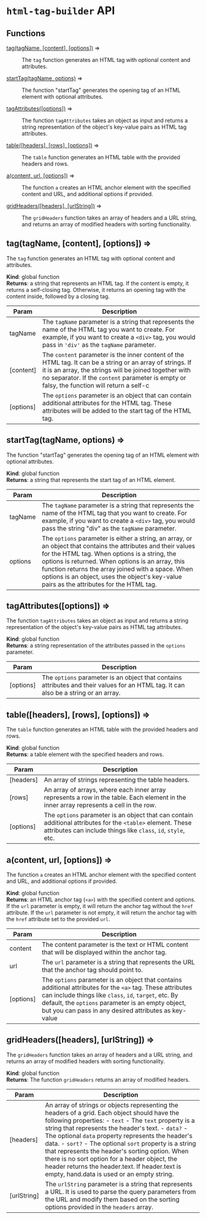 # `html-tag-builder` API

## Functions

<dl>
<dt><a href="#tag">tag(tagName, [content], [options])</a> ⇒</dt>
<dd><p>The <code>tag</code> function generates an HTML tag with optional content and attributes.</p>
</dd>
<dt><a href="#startTag">startTag(tagName, options)</a> ⇒</dt>
<dd><p>The function &quot;startTag&quot; generates the opening tag of an HTML element with optional attributes.</p>
</dd>
<dt><a href="#tagAttributes">tagAttributes([options])</a> ⇒</dt>
<dd><p>The function <code>tagAttributes</code> takes an object as input and returns a string representation of the
object&#39;s key-value pairs as HTML tag attributes.</p>
</dd>
<dt><a href="#table">table([headers], [rows], [options])</a> ⇒</dt>
<dd><p>The <code>table</code> function generates an HTML table with the provided headers and rows.</p>
</dd>
<dt><a href="#a">a(content, url, [options])</a> ⇒</dt>
<dd><p>The function <code>a</code> creates an HTML anchor element with the specified content and URL, and additional
options if provided.</p>
</dd>
<dt><a href="#gridHeaders">gridHeaders([headers], [urlString])</a> ⇒</dt>
<dd><p>The <code>gridHeaders</code> function takes an array of headers and a URL string, and returns an array of
modified headers with sorting functionality.</p>
</dd>
</dl>

<a name="tag"></a>

## tag(tagName, [content], [options]) ⇒
The `tag` function generates an HTML tag with optional content and attributes.

**Kind**: global function  
**Returns**: a string that represents an HTML tag. If the content is empty, it returns a self-closing
tag. Otherwise, it returns an opening tag with the content inside, followed by a closing tag.  

| Param | Description |
| --- | --- |
| tagName | The `tagName` parameter is a string that represents the name of the HTML tag you want to create. For example, if you want to create a `<div>` tag, you would pass in `'div'` as the `tagName` parameter. |
| [content] | The `content` parameter is the inner content of the HTML tag. It can be a string or an array of strings. If it is an array, the strings will be joined together with no separator. If the `content` parameter is empty or falsy, the function will return a self-c |
| [options] | The `options` parameter is an object that can contain additional attributes for the HTML tag. These attributes will be added to the start tag of the HTML tag. |

<a name="startTag"></a>

## startTag(tagName, options) ⇒
The function "startTag" generates the opening tag of an HTML element with optional attributes.

**Kind**: global function  
**Returns**: a string that represents the start tag of an HTML element.  

| Param | Description |
| --- | --- |
| tagName | The `tagName` parameter is a string that represents the name of the HTML tag that you want to create. For example, if you want to create a `<div>` tag, you would pass the string "div" as the `tagName` parameter. |
| options | The `options` parameter is either a string, an array, or an object that contains the attributes and their values for the HTML tag. When options is a string, the options is returned. When options is an array, this function returns the array joined with a space. When options is an object, uses the object's key-value pairs as the attributes for the HTML tag. |

<a name="tagAttributes"></a>

## tagAttributes([options]) ⇒
The function `tagAttributes` takes an object as input and returns a string representation of the
object's key-value pairs as HTML tag attributes.

**Kind**: global function  
**Returns**: a string representation of the attributes passed in the `options` parameter.  

| Param | Description |
| --- | --- |
| [options] | The `options` parameter is an object that contains attributes and their values for an HTML tag. It can also be a string or an array. |

<a name="table"></a>

## table([headers], [rows], [options]) ⇒
The `table` function generates an HTML table with the provided headers and rows.

**Kind**: global function  
**Returns**: a table element with the specified headers and rows.  

| Param | Description |
| --- | --- |
| [headers] | An array of strings representing the table headers. |
| [rows] | An array of arrays, where each inner array represents a row in the table. Each element in the inner array represents a cell in the row. |
| [options] | The `options` parameter is an object that can contain additional attributes for the `<table>` element. These attributes can include things like `class`, `id`, `style`, etc. |

<a name="a"></a>

## a(content, url, [options]) ⇒
The function `a` creates an HTML anchor element with the specified content and URL, and additional
options if provided.

**Kind**: global function  
**Returns**: an HTML anchor tag (`<a>`) with the specified content and options. If the `url` parameter
is empty, it will return the anchor tag without the `href` attribute. If the `url` parameter is not
empty, it will return the anchor tag with the `href` attribute set to the provided `url`.  

| Param | Description |
| --- | --- |
| content | The content parameter is the text or HTML content that will be displayed within the anchor tag. |
| url | The `url` parameter is a string that represents the URL that the anchor tag should point to. |
| [options] | The `options` parameter is an object that contains additional attributes for the `<a>` tag. These attributes can include things like `class`, `id`, `target`, etc. By default, the `options` parameter is an empty object, but you can pass in any desired attributes as key-value |

<a name="gridHeaders"></a>

## gridHeaders([headers], [urlString]) ⇒
The `gridHeaders` function takes an array of headers and a URL string, and returns an array of
modified headers with sorting functionality.

**Kind**: global function  
**Returns**: The function `gridHeaders` returns an array of modified headers.  

| Param | Description |
| --- | --- |
| [headers] | An array of strings or objects representing the headers of a grid. Each object should have the following properties: - `text` - The `text` property is a string that represents the header's text. - `data?` - The optional `data` property represents the header's data. - `sort?` - The optional `sort` property is a string that represents the header's sorting option. When there is no sort option for a header object, the header returns the header.text. If header.text is empty, hand.data is used or an empty string. |
| [urlString] | The `urlString` parameter is a string that represents a URL. It is used to parse the query parameters from the URL and modify them based on the sorting options provided in the `headers` array. |
